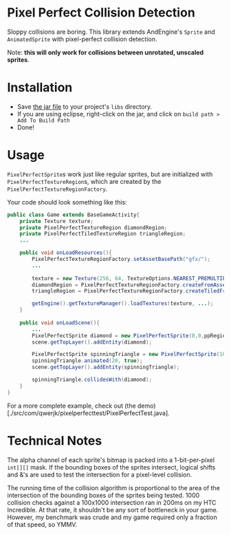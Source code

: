 Pixel Perfect Collision Detection
=================================

Sloppy collisions are boring. This library extends AndEngine's `Sprite` and `AnimatedSprite` with pixel-perfect collision detection. 

Note: **this will only work for collisions between unrotated, unscaled sprites**.


Installation
============

* Save [the jar file](./raw/master/pixel-perfect-collision.jar) to your project's `libs` directory.
* If you are using eclipse, right-click on the jar, and click on `build path > Add To Build Path`
* Done!


Usage
============

`PixelPerfectSprite`s work just like regular sprites, but are initialized with `PixelPerfectTextureRegion`s, which are created by the `PixelPerfectTextureRegionFactory`.

Your code should look something like this:
 
```java
public class Game extends BaseGameActivity{
    private Texture texture;
    private PixelPerfectTextureRegion diamondRegion;
    private PixelPerfectTiledTextureRegion triangleRegion;
    ...

    public void onLoadResources(){
        PixelPerfectTextureRegionFactory.setAssetBasePath("gfx/");
        ...
      
        texture = new Texture(256, 64, TextureOptions.NEAREST_PREMULTIPLYALPHA);
        diamondRegion = PixelPerfectTextureRegionFactory.createFromAsset(texture, this, "diamond.png", 0,0);
        triangleRegion = PixelPerfectTextureRegionFactory.createTiledFromAsset(texture, this, "triangle.png", 65,0);

        getEngine().getTextureManager().loadTextures(texture, ...);
    }
     
    public void onLoadScene(){
        ...
        PixelPerfectSprite diamond = new PixelPerfectSprite(0,0,ppRegion);
        scene.getTopLayer().addEntity(diamond); 

        PixelPerfectSprite spinningTriangle = new PixelPerfectSprite(100,100,ppRegion);
        spinningTriangle.animated(20, true);
        scene.getTopLayer().addEntity(spinningTriangle); 

        spinningTriangle.collidesWith(diamond);
    }
} 
```

For a more complete example, check out (the demo)[./src/com/qwerjk/pixelperfecttest/PixelPerfectTest.java].        


Technical Notes
============

The alpha channel of each sprite's bitmap is packed into a 1-bit-per-pixel `int[][]` mask. If the bounding boxes of the sprites intersect, logical shifts and &'s are used to test the intersection for a pixel-level collision.

The running time of the collision algorithm is proportional to the area of the intersection of the bounding boxes of the sprites being tested. 1000 collision checks against a 100x1000 intersection ran in 200ms on my HTC Incredible. At that rate, it shouldn't be any sort of bottleneck in your game. However, my benchmark was crude and my game required only a fraction of that speed, so YMMV.
